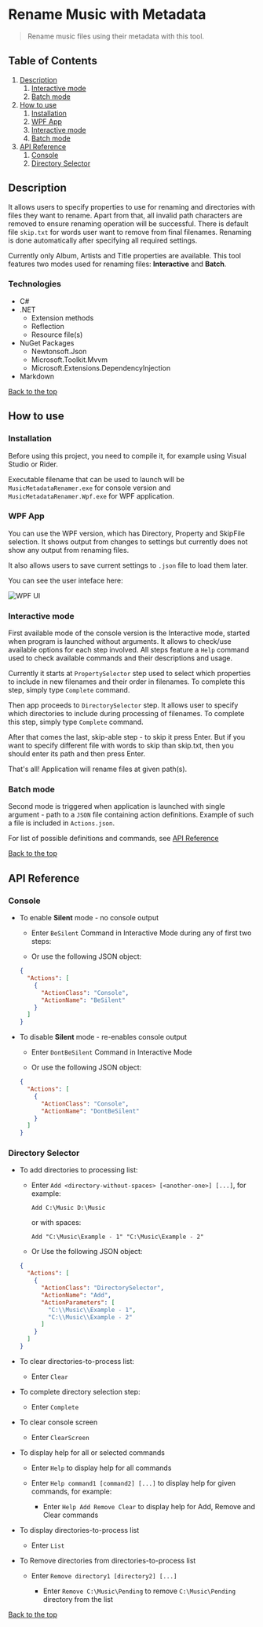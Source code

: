 # Rename Music with Metadata
> Rename music files using their metadata with this tool.

## Table of Contents

1. [Description](#description)
    1. [Interactive mode](#interactive-mode)
    2. [Batch mode](#batch-mode)
2. [How to use](#how-to-use)
    1. [Installation](#installation)
    2. [WPF App](#wpf-app)
    3. [Interactive mode](#interactive-mode)
    4. [Batch mode](#batch-mode)
3. [API Reference](#api-reference)
    1. [Console](#console)
    2. [Directory Selector](#directory-selector)

## Description
It allows users to specify properties to use for renaming and directories with files they want to rename.
Apart from that, all invalid path characters are removed to ensure renaming operation will be successful.
There is default file `skip.txt` for words user want to remove from final filenames.
Renaming is done automatically after specifying all required settings.

Currently only Album, Artists and Title properties are available.
This tool features two modes used for renaming files: __Interactive__ and __Batch__.

### Technologies
- C#
- .NET
    - Extension methods
    - Reflection
    - Resource file(s)
- NuGet Packages
    - Newtonsoft.Json
    - Microsoft.Toolkit.Mvvm
    - Microsoft.Extensions.DependencyInjection
- Markdown

[Back to the top](#rename-music-with-metadata)

## How to use

### Installation

Before using this project, you need to compile it, for example using Visual Studio or Rider.

Executable filename that can be used to launch will be `MusicMetadataRenamer.exe` for console version and `MusicMetadataRenamer.Wpf.exe` for WPF application.

### WPF App

You can use the WPF version, which has Directory, Property and SkipFile selection.
It shows output from changes to settings but currently does not show any output from renaming files.

It also allows users to save current settings to `.json` file to load them later.

You can see the user inteface here:

<!--
![WPF UI](https://user-images.githubusercontent.com/16359542/156168928-344dd277-749f-44f1-b56e-031d571e3ec9.png)
-->
![WPF UI](https://user-images.githubusercontent.com/16359542/156198027-c851deed-c757-4741-8eff-8d3adfed205d.png)


### Interactive mode
First available mode of the console version is the Interactive mode, started when program is launched without arguments.
It allows to check/use available options for each step involved.
All steps feature a `Help` command used to check available commands and their descriptions and usage.

Currently it starts at `PropertySelector` step used to select which properties to include in new filenames and their order in filenames.
To complete this step, simply type `Complete` command.

Then app proceeds to `DirectorySelector` step. It allows user to specify which directories to include during processing of filenames.
To complete this step, simply type `Complete` command.

After that comes the last, skip-able step - to skip it press Enter.
But if you want to specify different file with words to skip than skip.txt, then you should enter its path and then press Enter.

That's all! Application will rename files at given path(s).

### Batch mode
Second mode is triggered when application is launched with single argument - path to a `JSON` file containing action definitions.
Example of such a file is included in `Actions.json`.

For list of possible definitions and commands, see [API Reference](#api-reference)

[Back to the top](#rename-music-with-metadata)

## API Reference

### Console

- To enable __Silent__ mode - no console output
    - Enter `BeSilent` Command in Interactive Mode during any of first two steps:

    - Or use the following JSON object:
    ```json
    {
      "Actions": [
        {
          "ActionClass": "Console",
          "ActionName": "BeSilent"
        }
      ]
    }
    ```

- To disable __Silent__ mode - re-enables console output

    - Enter `DontBeSilent` Command in Interactive Mode
    
    - Or use the following JSON object:
    ```json
    {
      "Actions": [
        {
          "ActionClass": "Console",
          "ActionName": "DontBeSilent"
        }
      ]
    }
    ```
### Directory Selector

- To add directories to processing list:

    - Enter `Add <directory-without-spaces> [<another-one>] [...]`, for example:
      
      `Add C:\Music D:\Music`

       or with spaces:

       `Add "C:\Music\Example - 1" "C:\Music\Example - 2"`

    - Or Use the following JSON object:
    
    ```json
    {
      "Actions": [
        {
          "ActionClass": "DirectorySelector",
          "ActionName": "Add",
          "ActionParameters": [
            "C:\\Music\\Example - 1",
            "C:\\Music\\Example - 2"
          ]
        }
      ]
    }
    ```

- To clear directories-to-process list:

    - Enter `Clear`

- To complete directory selection step:

    - Enter `Complete`

- To clear console screen

    - Enter `ClearScreen`

- To display help for all or selected commands

    - Enter `Help` to display help for all commands
    
    - Enter `Help command1 [command2] [...]` to display help for given commands, for example:
    
        - Enter `Help Add Remove Clear` to display help for Add, Remove and Clear commands

- To display directories-to-process list
    
    - Enter `List`
    
- To Remove directories from directories-to-process list

    - Enter `Remove directory1 [directory2] [...]`
    
        - Enter `Remove C:\Music\Pending` to remove `C:\Music\Pending` directory from the list

[Back to the top](#rename-music-with-metadata)
